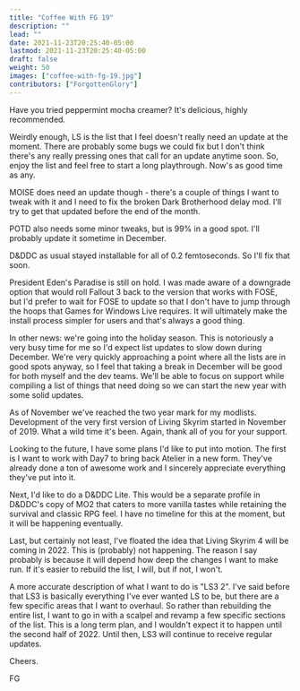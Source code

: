 ```yaml
---
title: "Coffee With FG 19"
description: ""
lead: ""
date: 2021-11-23T20:25:40-05:00
lastmod: 2021-11-23T20:25:40-05:00
draft: false
weight: 50
images: ["coffee-with-fg-19.jpg"]
contributors: ["ForgottenGlory"]
---
```


Have you tried peppermint mocha creamer? It's delicious, highly recommended.

Weirdly enough, LS is the list that I feel doesn't really need an update at the moment. There are probably some bugs we could fix but I don't think there's any really pressing ones that call for an update anytime soon. So, enjoy the list and feel free to start a long playthrough. Now's as good time as any.

MOISE does need an update though - there's a couple of things I want to tweak with it and I need to fix the broken Dark Brotherhood delay mod. I'll try to get that updated before the end of the month.

POTD also needs some minor tweaks, but is 99% in a good spot. I'll probably update it sometime in December.

D&DDC as usual stayed installable for all of 0.2 femtoseconds. So I'll fix that soon.

President Eden's Paradise is still on hold. I was made aware of a downgrade option that would roll Fallout 3 back to the version that works with FOSE, but I'd prefer to wait for FOSE to update so that I don't have to jump through the hoops that Games for Windows Live requires. It will ultimately make the install process simpler for users and that's always a good thing.

In other news: we're going into the holiday season. This is notoriously a very busy time for me so I'd expect list updates to slow down during December. We're very quickly approaching a point where all the lists are in good spots anyway, so I feel that taking a break in December will be good for both myself and the dev teams. We'll be able to focus on support while compiling a list of things that need doing so we can start the new year with some solid updates.

As of November we've reached the two year mark for my modlists. Development of the very first version of Living Skyrim started in November of 2019. What a wild time it's been. Again, thank all of you for your support.

Looking to the future, I have some plans I'd like to put into motion. The first is I want to work with Day7 to bring back Atelier in a new form. They've already done a ton of awesome work and I sincerely appreciate everything they've put into it.

Next, I'd like to do a D&DDC Lite. This would be a separate profile in D&DDC's copy of MO2 that caters to more vanilla tastes while retaining the survival and classic RPG feel. I have no timeline for this at the moment, but it will be happening eventually.

Last, but certainly not least, I've floated the idea that Living Skyrim 4 will be coming in 2022. This is (probably) not happening. The reason I say probably is because it will depend how deep the changes I want to make run. If it's easier to rebuild the list, I will, but if not, I won't.

A more accurate description of what I want to do is "LS3 2". I've said before that LS3 is basically everything I've ever wanted LS to be, but there are a few specific areas that I want to overhaul. So rather than rebuilding the entire list, I want to go in with a scalpel and revamp a few specific sections of the list. This is a long term plan, and I wouldn't expect it to happen until the second half of 2022. Until then, LS3 will continue to receive regular updates.

Cheers.

FG